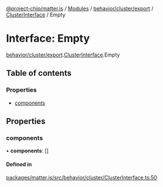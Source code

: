 [@project-chip/matter.js](../README.md) / [Modules](../modules.md) / [behavior/cluster/export](../modules/behavior_cluster_export.md) / [ClusterInterface](../modules/behavior_cluster_export.ClusterInterface.md) / Empty

# Interface: Empty

[behavior/cluster/export](../modules/behavior_cluster_export.md).[ClusterInterface](../modules/behavior_cluster_export.ClusterInterface.md).Empty

## Table of contents

### Properties

- [components](behavior_cluster_export.ClusterInterface.Empty.md#components)

## Properties

### components

• **components**: []

#### Defined in

[packages/matter.js/src/behavior/cluster/ClusterInterface.ts:50](https://github.com/project-chip/matter.js/blob/0c058ae17fdba4c0b89b8b13c309011d51782299/packages/matter.js/src/behavior/cluster/ClusterInterface.ts#L50)
